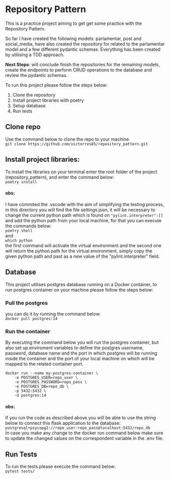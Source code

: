 # Repository Pattern

This is a practice project aiming to get get some practice with the Repository Pattern. 

So far I have created the following models: parlamentar, post and social_media, have also created the repository for related to the parlamentar model and a few different pydantic schemas. Everything has been created by utilising a TDD approach.

**Next Steps**: will conclude finish the repositories for the remaining models, create the endpoints to perform CRUD operations to the database and review the pydantic schemas. 




To run this project please follow the steps below:

1. Clone the repository
2. Install project libraries with poetry
3. Setup database
4. Run tests


## Clone repo
Use the command below to clone the repo to your machine  
`git clone https://github.com/victorres85/repository_pattern.git`  


## Install project libraries:
To install the libraries on your terminal enter the root folder of the project (repository_pattern), and enter the command below:  
`poetry install`  

#### obs:
I have commited the .vscode with the aim of simplifying the testing process, in this directory you will find the file settings.json, it will be necessary to change the current python path which is found on `"pylint.interpreter":[]` and add the python path from your local machine, for that you can execute the commands below:  
`poetry shell`   
and   
`which python`  
the first command will activate the virtual environment and the second one will return the python path for the virtual environment, simply copy the given python path and past as a new value of the "pylint.interpreter" field. 


## Database

This project utilises postgres database running on a Docker container, to run postgres container on your machine please follow the steps below:

### Pull the postgres 
you can do it by running the command below:  
`docker pull postgres:14`  

### Run the container
By executing the command below you will run the postgres container, but also set up enviroment variables to define the postgres username, password, database name and the port in which postgres will be running inside the container and the port of your local machine on which will be mapped to the related container port. 

```
docker run --name my-postgres-container \
    -e POSTGRES_USER=repo_user \
    -e POSTGRES_PASSWORD=repo_pass \
    -e POSTGRES_DB=repo_db \
    -p 5432:5432 \
    -d postgres:14
```

#### obs: 
If you run the code as described above you will be able to use the string below to connect this flask application to the database:  
`postgresql+psycopg2://repo_user:repo_pass@localhost:5432/repo_db`  
In case you make any change to the docker run command below make sure to update the changed values on the correspondent variable in the .env file.


## Run Tests
To run the tests please execute the command below:  
`pytest tests/`
